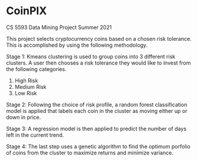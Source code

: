 # CoinPIX

CS 5593 Data Mining Project
Summer 2021

This project selects cryptocurrency coins based on a chosen risk tolerance.  This is accomplished by using the following methodology.

Stage 1: Kmeans clustering is used to group coins into 3 different risk clusters.  A user then chooses a risk tolerance they would like to invest from the following categories.
1. High Risk
2. Medium Risk
3. Low Risk

Stage 2: Following the choice of risk profile, a random forest classification model is applied that labels each coin in the cluster as moving either up or down in price.

Stage 3: A regression model is then applied to predict the number of days left in the current trend.

Stage 4: The last step uses a genetic algorithm to find the optimum porfolio of coins from the cluster to maximize returns and minimize variance.  



